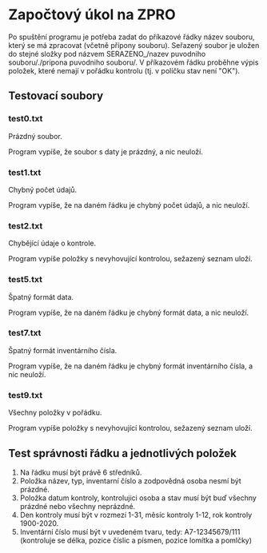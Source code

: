 # Započtový úkol na ZPRO

Po spuštění programu je potřeba zadat do příkazové řádky název souboru, který se má zpracovat (včetně přípony souboru). 
Seřazený soubor je uložen do stejné složky pod názvem SERAZENO_/nazev puvodniho souboru/./pripona puvodniho souboru/.
V příkazovém řádku proběhne výpis položek, které nemají v pořádku kontrolu (tj. v políčku stav není "OK").

## Testovací soubory

### test0.txt
Prázdný soubor.

Program vypíše, že soubor s daty je prázdný, a nic neuloží.

### test1.txt
Chybný počet údajů.

Program vypíše, že na daném řádku je chybný počet údajů, a nic neuloží.

### test2.txt
Chybějící údaje o kontrole.

Program vypíše položky s nevyhovující kontrolou, sežazený seznam uloží.

### test5.txt
Špatný formát data.

Program vypíše, že na daném řádku je chybný formát data, a nic neuloží.

### test7.txt
Špatný formát inventárního čísla.

Program vypíše, že na daném řádku je chybný formát inventárního čísla, a nic neuloží.

### test9.txt
Všechny položky v pořádku.

Program vypíše položky s nevyhovující kontrolou, sežazený seznam uloží.

## Test správnosti řádku a jednotlivých položek
1. Na řádku musí být právě 6 středníků.
2. Položka název, typ, inventarní číslo a zodpovědná osoba nesmí být prázdné.
3. Položka datum kontroly, kontrolujici osoba a stav musí být buď všechny prázdné nebo všechny neprázdné.
4. Den kontroly musí být v rozmezí 1-31, měsíc kontroly 1-12, rok kontroly 1900-2020.
5. Inventární číslo musí být v uvedeném tvaru, tedy: A7-12345679/111 (kontroluje se délka, pozice číslic a písmen, pozice lomítka a pomlčky)
